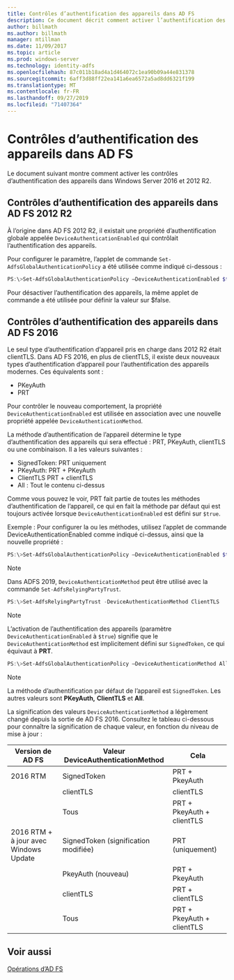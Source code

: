 ```yaml
---
title: Contrôles d’authentification des appareils dans AD FS
description: Ce document décrit comment activer l’authentification des appareils dans AD FS pour Windows Server 2016 et 2012 R2
author: billmath
ms.author: billmath
manager: mtillman
ms.date: 11/09/2017
ms.topic: article
ms.prod: windows-server
ms.technology: identity-adfs
ms.openlocfilehash: 87c011b18ad4a1d464072c1ea90b09a44e831378
ms.sourcegitcommit: 6aff3d88ff22ea141a6ea6572a5ad8dd6321f199
ms.translationtype: MT
ms.contentlocale: fr-FR
ms.lasthandoff: 09/27/2019
ms.locfileid: "71407364"
---
```

# <a name="device-authentication-controls-in-ad-fs"></a>Contrôles d’authentification des appareils dans AD FS
Le document suivant montre comment activer les contrôles d’authentification des appareils dans Windows Server 2016 et 2012 R2.

## <a name="device-authentication-controls-in-ad-fs-2012-r2"></a>Contrôles d’authentification des appareils dans AD FS 2012 R2
À l’origine dans AD FS 2012 R2, il existait une propriété d’authentification globale appelée `DeviceAuthenticationEnabled` qui contrôlait l’authentification des appareils.

Pour configurer le paramètre, l’applet de commande `Set-AdfsGlobalAuthenticationPolicy` a été utilisée comme indiqué ci-dessous :


``` powershell
PS:\>Set-AdfsGlobalAuthenticationPolicy –DeviceAuthenticationEnabled $true
```



Pour désactiver l’authentification des appareils, la même applet de commande a été utilisée pour définir la valeur sur $false.

## <a name="device-authentication-controls-in-ad-fs-2016"></a>Contrôles d’authentification des appareils dans AD FS 2016
Le seul type d’authentification d’appareil pris en charge dans 2012 R2 était clientTLS.  Dans AD FS 2016, en plus de clientTLS, il existe deux nouveaux types d’authentification d’appareil pour l’authentification des appareils modernes.  Ces équivalents sont :
- PKeyAuth
- PRT

Pour contrôler le nouveau comportement, la propriété `DeviceAuthenticationEnabled` est utilisée en association avec une nouvelle propriété appelée `DeviceAuthenticationMethod`.  

La méthode d’authentification de l’appareil détermine le type d’authentification des appareils qui sera effectué : PRT, PKeyAuth, clientTLS ou une combinaison.
Il a les valeurs suivantes :
 - SignedToken: PRT uniquement
 - PKeyAuth: PRT + PKeyAuth
 - ClientTLS PRT + clientTLS
 - All : Tout le contenu ci-dessus

Comme vous pouvez le voir, PRT fait partie de toutes les méthodes d’authentification de l’appareil, ce qui en fait la méthode par défaut qui est toujours activée lorsque `DeviceAuthenticationEnabled` est défini sur `$true`.

Exemple : Pour configurer la ou les méthodes, utilisez l’applet de commande DeviceAuthenticationEnabled comme indiqué ci-dessus, ainsi que la nouvelle propriété :

``` powershell
PS:\>Set-AdfsGlobalAuthenticationPolicy –DeviceAuthenticationEnabled $true
```

>[!NOTE]
> Dans ADFS 2019, `DeviceAuthenticationMethod` peut être utilisé avec la commande `Set-AdfsRelyingPartyTrust`.

``` powershell
PS:\>Set-AdfsRelyingPartyTrust -DeviceAuthenticationMethod ClientTLS
```

>[!NOTE]
> L’activation de l’authentification des appareils (paramètre `DeviceAuthenticationEnabled` à `$true`) signifie que le `DeviceAuthenticationMethod` est implicitement défini sur `SignedToken`, ce qui équivaut à **PRT**.


``` powershell
PS:\>Set-AdfsGlobalAuthenticationPolicy –DeviceAuthenticationMethod All
```
> [!NOTE]
> La méthode d’authentification par défaut de l’appareil est `SignedToken`.  Les autres valeurs sont **PKeyAuth,** <strong>ClientTLS</strong> et **All**.

La signification des valeurs `DeviceAuthenticationMethod` a légèrement changé depuis la sortie de AD FS 2016.  Consultez le tableau ci-dessous pour connaître la signification de chaque valeur, en fonction du niveau de mise à jour :


|Version de AD FS|Valeur DeviceAuthenticationMethod|Cela|
| ----- | ----- | ----- |
|2016 RTM|SignedToken|PRT + PkeyAuth|
||clientTLS|clientTLS|
||Tous|PRT + PkeyAuth + clientTLS|
|2016 RTM + à jour avec Windows Update|SignedToken (signification modifiée)|PRT (uniquement)|
||PkeyAuth (nouveau)|PRT + PkeyAuth|
||clientTLS|PRT + clientTLS|
||Tous|PRT + PkeyAuth + clientTLS|

## <a name="see-also"></a>Voir aussi
[Opérations d’AD FS](../../ad-fs/AD-FS-2016-Operations.md)
